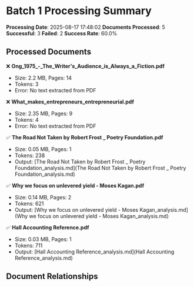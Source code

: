 # Batch 1 Processing Summary

**Processing Date**: 2025-08-17 17:48:02
**Documents Processed**: 5
**Successful**: 3
**Failed**: 2
**Success Rate**: 60.0%

## Processed Documents

❌ **Ong_1975_-_The_Writer's_Audience_is_Always_a_Fiction.pdf**
   - Size: 2.2 MB, Pages: 14
   - Tokens: 3
   - Error: No text extracted from PDF

❌ **What_makes_entrepreneurs_entrepreneurial.pdf**
   - Size: 2.35 MB, Pages: 9
   - Tokens: 4
   - Error: No text extracted from PDF

✅ **The Road Not Taken by Robert Frost _ Poetry Foundation.pdf**
   - Size: 0.05 MB, Pages: 1
   - Tokens: 238
   - Output: [The Road Not Taken by Robert Frost _ Poetry Foundation_analysis.md](The Road Not Taken by Robert Frost _ Poetry Foundation_analysis.md)

✅ **Why we focus on unlevered yield - Moses Kagan.pdf**
   - Size: 0.14 MB, Pages: 2
   - Tokens: 621
   - Output: [Why we focus on unlevered yield - Moses Kagan_analysis.md](Why we focus on unlevered yield - Moses Kagan_analysis.md)

✅ **Hall Accounting Reference.pdf**
   - Size: 0.03 MB, Pages: 1
   - Tokens: 711
   - Output: [Hall Accounting Reference_analysis.md](Hall Accounting Reference_analysis.md)

## Document Relationships
